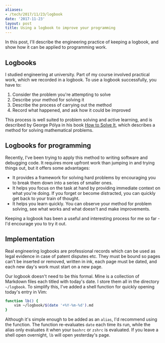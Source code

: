 ```yaml
---
aliases:
- /tech/2017/11/23/logbook
date: '2017-11-23'
layout: post
title: Using a logbook to improve your programming
---
```


In this post, I'll describe the engineering practice of keeping a logbook, and
show how it can be applied to programming work.

## Logbooks

I studied engineering at university. Part of my course involved practical work,
which we recorded in a logbook. To use a logbook successfully, you have to:

1. Consider the problem you're attempting to solve
2. Describe your method for solving it
3. Describe the process of carrying out the method
4. Record what happened, and ask how it could be improved

This process is well suited to problem solving and active learning, and is
described by George Pólya in his book [How to Solve
It](https://en.wikipedia.org/wiki/How_to_Solve_It), which describes a method for
solving mathematical problems.

## Logbooks for programming

Recently, I've been trying to apply this method to writing software and
debugging code. It requires more upfront work than jumping in and trying things
out, but it offers some advantages:

- It provides a framework for solving hard problems by encouraging you to break
  them down into a series of smaller ones.
- It helps you focus on the task at hand by providing immediate context on what
  you're doing. If you forget or become distracted, you can quickly get back to
  your train of thought.
- It helps you learn quickly. You can observe your method for problem solving,
  see what works and what doesn't and make improvements.

Keeping a logbook has been a useful and interesting process for me so far - I'd
encourage you to try it out.

## Implementation

Real engineering logbooks are professional records which can be used as legal
evidence in case of patent disputes etc. They must be bound so pages can't be
inserted or removed, written in ink, each page must be dated, and each new day's
work must start on a new page.

Our logbook doesn't need to be this formal. Mine is a collection of Markdown
files each titled with today's date. I store them all in the directory
`~/logbook`. To simplify this, I've added a shell function for quickly opening
today's entry in Vim:

```sh
function lb() {
    vim ~/logbook/$(date '+%Y-%m-%d').md
}
```

Although it's simple enough to be added as an `alias`, I'd recommend using the
function. The function re-evaluates `date` each time its run, while the alias
only evaluates it when your `bashrc` or `zshrc` is evaluated. If you leave a
shell open overnight, `lb` will open yesterday's page.
